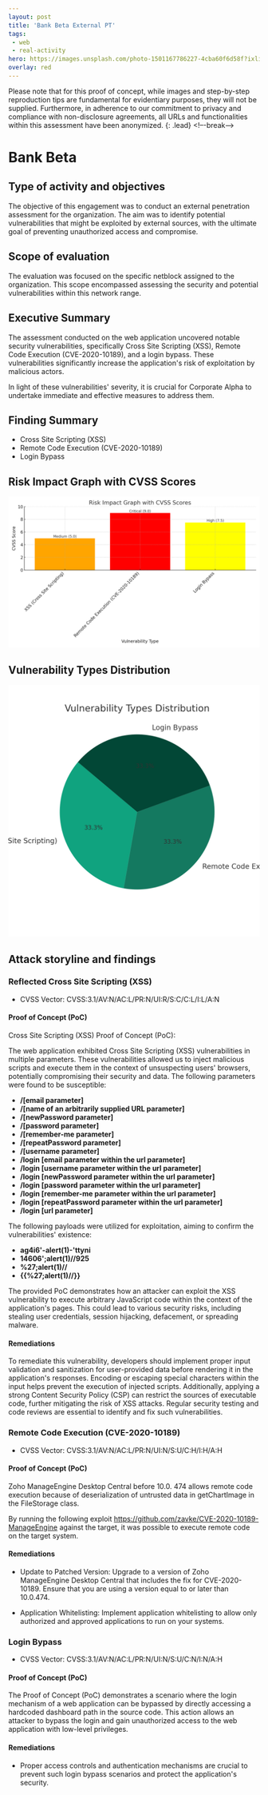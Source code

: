 ```yaml
---
layout: post
title: 'Bank Beta External PT'
tags:
 - web
 - real-activity
hero: https://images.unsplash.com/photo-1501167786227-4cba60f6d58f?ixlib=rb-4.0.3&ixid=M3wxMjA3fDB8MHxzZWFyY2h8Mnx8YmFua3xlbnwwfHwwfHx8MA%3D%3D&auto=format&fit=crop&w=400&q=60
overlay: red
---
```


Please note that for this proof of concept, while images and step-by-step reproduction tips are fundamental for evidentiary purposes, they will not be supplied. Furthermore, in adherence to our commitment to privacy and compliance with non-disclosure agreements, all URLs and functionalities within this assessment have been anonymized. {: .lead} <!–-break-–>

# Bank Beta

## Type of activity and objectives
The objective of this engagement was to conduct an external penetration assessment for the organization. The aim was to identify potential vulnerabilities that might be exploited by external sources, with the ultimate goal of preventing unauthorized access and compromise.
## Scope of evaluation
The evaluation was focused on the specific netblock assigned to the organization. This scope encompassed assessing the security and potential vulnerabilities within this network range.
## Executive Summary
The assessment conducted on the web application uncovered notable security vulnerabilities, specifically Cross Site Scripting (XSS), Remote Code Execution (CVE-2020-10189), and a login bypass. These vulnerabilities significantly increase the application's risk of exploitation by malicious actors.

In light of these vulnerabilities' severity, it is crucial for Corporate Alpha to undertake immediate and effective measures to address them.
## Finding Summary
- Cross Site Scripting (XSS)
- Remote Code Execution (CVE-2020-10189)
- Login Bypass
## Risk Impact Graph with CVSS Scores

![](https://raw.githubusercontent.com/blitz0p3rations/blitz0p3rations.github.io/master/uploads/lau1.png)

## Vulnerability Types Distribution

![](https://raw.githubusercontent.com/blitz0p3rations/blitz0p3rations.github.io/master/uploads/lau2.png)

## Attack storyline and findings
### Reflected Cross Site Scripting (XSS) 
- CVSS Vector: CVSS:3.1/AV:N/AC:L/PR:N/UI:R/S:C/C:L/I:L/A:N
#### Proof of Concept (PoC) 
Cross Site Scripting (XSS) Proof of Concept (PoC):

The web application exhibited Cross Site Scripting (XSS) vulnerabilities in multiple parameters. These vulnerabilities allowed us to inject malicious scripts and execute them in the context of unsuspecting users' browsers, potentially compromising their security and data. The following parameters were found to be susceptible:

- **/[email parameter]**
- **/[name of an arbitrarily supplied URL parameter]**
- **/[newPassword parameter]**
- **/[password parameter]**
- **/[remember-me parameter]**
- **/[repeatPassword parameter]**
- **/[username parameter]**
- **/login [email parameter within the url parameter]**
- **/login [username parameter within the url parameter]**
- **/login [newPassword parameter within the url parameter]**
- **/login [password parameter within the url parameter]**
- **/login [remember-me parameter within the url parameter]**
- **/login [repeatPassword parameter within the url parameter]**
- **/login [url parameter]**

The following payloads were utilized for exploitation, aiming to confirm the vulnerabilities' existence:

- **ag4i6'-alert(1)-'ttyni**
- **14606';alert(1)//925**
- **%27;alert(1)//**
- **{{%27;alert(1)//}}**

The provided PoC demonstrates how an attacker can exploit the XSS vulnerability to execute arbitrary JavaScript code within the context of the application's pages. This could lead to various security risks, including stealing user credentials, session hijacking, defacement, or spreading malware.

#### Remediations
To remediate this vulnerability, developers should implement proper input validation and sanitization for user-provided data before rendering it in the application's responses. Encoding or escaping special characters within the input helps prevent the execution of injected scripts. Additionally, applying a strong Content Security Policy (CSP) can restrict the sources of executable code, further mitigating the risk of XSS attacks. Regular security testing and code reviews are essential to identify and fix such vulnerabilities.

### Remote Code Execution (CVE-2020-10189)
- CVSS Vector: CVSS:3.1/AV:N/AC:L/PR:N/UI:N/S:U/C:H/I:H/A:H
#### Proof of Concept (PoC) 
Zoho ManageEngine Desktop Central before 10.0. 474 allows remote code execution because of deserialization of untrusted data in getChartImage in the FileStorage class.

By running the following exploit https://github.com/zavke/CVE-2020-10189-ManageEngine against the target, it was possible to execute remote code on the target system.

#### Remediations
- Update to Patched Version: Upgrade to a version of Zoho ManageEngine Desktop Central that includes the fix for CVE-2020-10189. Ensure that you are using a version equal to or later than 10.0.474.

- Application Whitelisting: Implement application whitelisting to allow only authorized and approved applications to run on your systems.


### Login Bypass
- CVSS Vector: CVSS:3.1/AV:N/AC:L/PR:N/UI:N/S:U/C:N/I:N/A:H
#### Proof of Concept (PoC) 
The Proof of Concept (PoC) demonstrates a scenario where the login mechanism of a web application can be bypassed by directly accessing a hardcoded dashboard path in the source code. This action allows an attacker to bypass the login and gain unauthorized access to the web application with low-level privileges. 
#### Remediations
- Proper access controls and authentication mechanisms are crucial to prevent such login bypass scenarios and protect the application's security.
